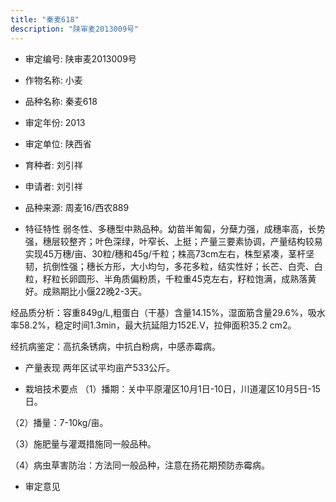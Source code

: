 ```yaml
---
title: "秦麦618"
description: "陕审麦2013009号"
---
```

* 审定编号:  陕审麦2013009号

*  作物名称:  小麦

*  品种名称:  秦麦618

*  审定年份:  2013

*  审定单位:  陕西省

* 育种者:  刘引祥

*  申请者:  刘引祥

*  品种来源:  周麦16/西农889

*  特征特性
弱冬性、多穗型中熟品种。幼苗半匍匐，分蘖力强，成穗率高，长势强，穗层较整齐；叶色深绿，叶窄长、上挺；产量三要素协调，产量结构较易实现45万穗/亩、30粒/穗和45g/千粒；株高73cm左右，株型紧凑，茎杆坚韧，抗倒性强；穗长方形，大小均匀，多花多粒，结实性好；长芒、白壳、白粒，籽粒长卵圆形、半角质偏粉质，千粒重45克左右，籽粒饱满，成熟落黄好。成熟期比小偃22晚2-3天。
经品质分析：容重849g/L,粗蛋白（干基）含量14.15%，湿面筋含量29.6%，吸水率58.2%，稳定时间1.3min，最大抗延阻力152E.V，拉伸面积35.2 cm2。
经抗病鉴定：高抗条锈病，中抗白粉病，中感赤霉病。


*  产量表现
两年区试平均亩产533公斤。

*  栽培技术要点
（1）播期：关中平原灌区10月1日-10日，川道灌区10月5日-15日。
（2）播量：7-10kg/亩。
（3）施肥量与灌溉措施同一般品种。
（4）病虫草害防治：方法同一般品种，注意在扬花期预防赤霉病。


*  审定意见

